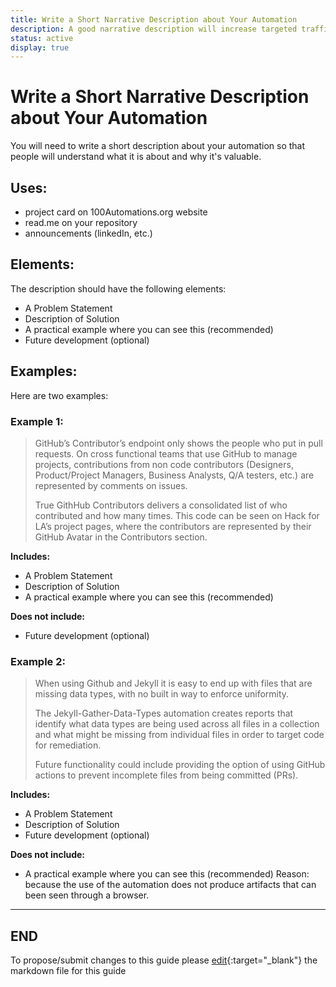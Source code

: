 ```yaml
---
title: Write a Short Narrative Description about Your Automation
description: A good narrative description will increase targeted traffic to your repository.  This guide helps you create one.
status: active
display: true
---
```

# Write a Short Narrative Description about Your Automation
You will need to write a short description about your automation so that people will understand what it is about and why it's valuable. 

## Uses:
- project card on 100Automations.org website
- read.me on your repository
- announcements (linkedIn, etc.)


## Elements:
The description should have the following elements:
- A Problem Statement
- Description of Solution
- A practical example where you can see this (recommended)
- Future development (optional)

## Examples:
Here are two examples:

### Example 1:

> GitHub’s Contributor’s endpoint only shows the people who put in pull requests.  On cross functional teams that use GitHub to manage projects, contributions from non code contributors (Designers, Product/Project Managers, Business Analysts, Q/A testers, etc.) are represented by comments on issues.
> 
> True GithHub Contributors delivers a consolidated list of who contributed and how many times.  This code can be seen on Hack for LA’s project pages, where the contributors are represented by their GitHub Avatar in the Contributors section.

**Includes:**
- A Problem Statement
- Description of Solution
- A practical example where you can see this (recommended)

**Does not include:**
- Future development (optional)


### Example 2:

> When using Github and Jekyll it is easy to end up with files that are missing data types, with no built in way to enforce uniformity. 
> 
> The Jekyll-Gather-Data-Types automation creates reports that identify what data types are being used across all files in a collection and what might be missing from individual files in order to target code for remediation.
> 
> Future functionality could include providing the option of using GitHub actions to prevent incomplete files from being committed (PRs).

**Includes:**
- A Problem Statement
- Description of Solution
- Future development (optional)

**Does not include:**
- A practical example where you can see this (recommended)
Reason: because the use of the automation does not produce artifacts that can been seen through a browser.

---
END
---

To propose/submit changes to this guide please [edit](https://github.com/100Automations/Website/blob/master/_guides/writing-short-descriptions-for-automations.md){:target="_blank"} the markdown file for this guide

